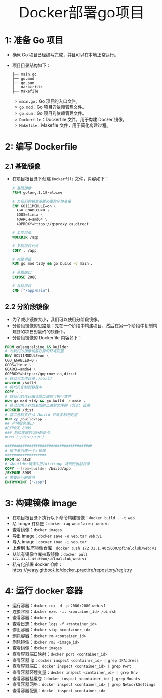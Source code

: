 
<div align="center"><font size="35">Docker部署go项目</font></div>

# 1: 准备 Go 项目

- 确保 Go 项目已经编写完成，并且可以在本地正常运行。
- 项目目录结构如下：

  ```
  ├── main.go
  ├── go.mod
  ├── go.sum
  ├── Dockerfile
  ├── Makefile
  ```

  - `main.go`：Go 项目的入口文件。
  - `go.mod`：Go 项目的依赖管理文件。
  - `go.sum`：Go 项目的依赖管理文件。
  - `Dockerfile`：Dockerfile 文件，用于构建 Docker 镜像。
  - `Makefile`：Makefile 文件，用于简化构建过程。

# 2: 编写 Dockerfile

## 2.1 基础镜像

- 在项目根目录下创建 `Dockerfile` 文件，内容如下：

  ```Dockerfile
  # 基础镜像
  FROM golang:1.19-alpine

  # 为我们的镜像设置必要的环境变量
  ENV GO111MODULE=on \
    CGO_ENABLED=0 \
    GOOS=linux \
    GOARCH=amd64 \
    GOPROXY=https://goproxy.cn,direct

  # 工作目录
  WORKDIR /app

  # 复制项目代码
  COPY . /app

  # 构建项目
  RUN go mod tidy && go build -o main .

  # 暴露端口
  EXPOSE 2080

  # 启动项目
  CMD ["/app/main"]
  ```

## 2.2 分阶段镜像

- 为了减小镜像大小，我们可以使用分阶段镜像。
- 分阶段镜像的思路是：先在一个阶段中构建项目，然后在另一个阶段中复制构建好的项目到最终的镜像中。
- 分阶段镜像的 Dockerfile 内容如下：

```Dockerfile
FROM golang:alpine AS builder
# 为我们的镜像设置必要的环境变量
ENV GO111MODULE=on \
CGO_ENABLED=0 \
GOOS=linux \
GOARCH=amd64 \
GOPROXY=https://goproxy.cn,direct
# 移动到工作目录：/build
WORKDIR /build
# 将代码复制到容器中
COPY . .
# 将我们的代码编译成二进制可执行文件
RUN go mod tidy && go build -o main .
# 移动到用于存放生成的二进制文件的 /dist 目录
WORKDIR /dist
# 将二进制文件从 /build 目录复制到这里
RUN cp /build/app .
## 声明服务端口
#EXPOSE 8989
### 启动容器时运行的命令
#CMD ["/dist/app"]

########################################
# 接下来创建一个小镜像
###################
FROM scratch
# 从builder镜像中把/dist/app 拷贝到当前目录
COPY --from=builder /build/app
/EXPOSE 8989
# 需要运行的命令
ENTRYPOINT ["/app"]
```

# 3: 构建镜像 image

- 在项目根目录下执行以下命令构建镜像：`docker build . -t web`
- 给 image 打标签：`docker tag web:latest web:v1`
- 查看镜像：`docker images`
- 导出 image：`docker save -o web.tar web:v1`
- 导入 image：`docker load -i web.tar`
- 上传到 私有镜像仓库：`docker push 172.31.1.40:5000/pfinalclub/web:v1`
- 从私有镜像仓库拉取镜像：`docker pull 172.31.1.40:5000/pfinalclub/web:v1`
- 私有化部署 docker 仓库：<https://yeasy.gitbook.io/docker_practice/repository/registry>

# 4: 运行 docker 容器

- 运行容器：`docker run -d -p 2080:2080 web:v1`
- 连接容器：`docker exec -it <container_id> /bin/sh`
- 查看容器：`docker ps`
- 查看日志：`docker logs -f <container_id>`
- 停止容器：`docker stop <container_id>`
- 删除容器：`docker rm <container_id>`
- 删除镜像：`docker rmi <image_id>`
- 查看镜像：`docker images`
- 查看容器端口映射：`docker port <container_id>`
- 查看容器 ip：`docker inspect <container_id> | grep IPAddress`
- 查看容器端口：`docker inspect <container_id> | grep Port`
- 查看容器环境变量：`docker inspect <container_id> | grep Env`
- 查看容器挂载卷：`docker inspect <container_id> | grep Mounts`
- 查看容器网络：`docker inspect <container_id> | grep NetworkSettings`
- 查看容器配置：`docker inspect <container_id>`
